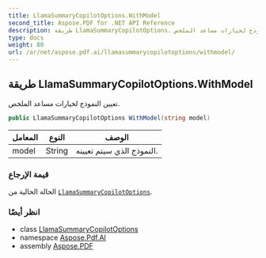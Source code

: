 ```yaml
---
title: LlamaSummaryCopilotOptions.WithModel
second_title: Aspose.PDF for .NET API Reference
description: طريقة LlamaSummaryCopilotOptions. تعيين النموذج لخيارات مساعد الملخص
type: docs
weight: 80
url: /ar/net/aspose.pdf.ai/llamasummarycopilotoptions/withmodel/
---
```

## طريقة LlamaSummaryCopilotOptions.WithModel

تعيين النموذج لخيارات مساعد الملخص.

```csharp
public LlamaSummaryCopilotOptions WithModel(string model)
```

| المعامل | النوع | الوصف |
| --- | --- | --- |
| model | String | النموذج الذي سيتم تعيينه. |

### قيمة الإرجاع

الحالة الحالية من [`LlamaSummaryCopilotOptions`](../).

### انظر أيضًا

* class [LlamaSummaryCopilotOptions](../)
* namespace [Aspose.Pdf.AI](../../../aspose.pdf.ai/)
* assembly [Aspose.PDF](../../../)